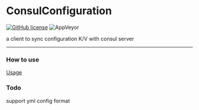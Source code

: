 # ConsulConfiguration

[![GitHub license](https://img.shields.io/badge/license-MIT-blue.svg)](https://mit-license.org/) 
![AppVeyor](https://ci.appveyor.com/api/projects/status/gprilrckx116vc9m/branch/dev?svg=true)

a client to sync configuration K/V with consul server

----

### How to use

[Usage](Usage.md)

### Todo
support yml config format

